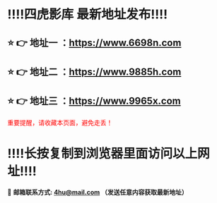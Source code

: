 
:bangbang::bangbang:四虎影库 最新地址发布:bangbang::bangbang:
==
:star: :point_right: 地址一 ：https://www.6698n.com
------
:star: :point_right: 地址二 ：https://www.9885h.com
------
:star: :point_right: 地址三 ：https://www.9965x.com
------
<span style="color: red">重要提醒，请收藏本页面，避免走丢！</span>

:bangbang::bangbang:长按复制到浏览器里面访问以上网址:bangbang::bangbang:
==

:e-mail: __邮箱联系方式: 4hu@mail.com （发送任意内容获取最新地址）__
